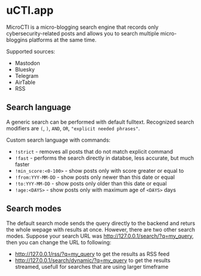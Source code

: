 # uCTI.app

MicroCTI is a micro-blogging search engine that records only cybersecurity-related posts and allows you to search multiple micro-bloggins platforms at the same time.

Supported sources:

- Mastodon
- Bluesky
- Telegram
- AirTable
- RSS

## Search language

A generic search can be performed with default fulltext. Recognized search modifiers are `(`, `)`, `AND`, `OR`, `"explicit needed phrases"`.

Custom search language with commands:

- `!strict` - removes all posts that do not match explicit command
- `!fast` - performs the search directly in databse, less accurate, but much faster
- `!min_score:<0-100>` - show posts only with score greater or equal to
- `!from:YYY-MM-DD` - show posts only newer than this date or equal
- `!to:YYY-MM-DD` - show posts only older than this date or equal
- `!age:<DAYS>` - show posts only with maximum age of `<DAYS>` days

## Search modes

The default search mode sends the query directly to the backend and returs the whole wepage with results at once. However, there are two other search modes. Suppose your search URL was http://127.0.0.1/search/?q=my_query, then you can change the URL to following:
- http://127.0.0.1/rss/?q=my_query to get the results as RSS feed
- http://127.0.0.1/search/dynamic/?q=my_query to get the results streamed, usefull for searches that are using larger timeframe

